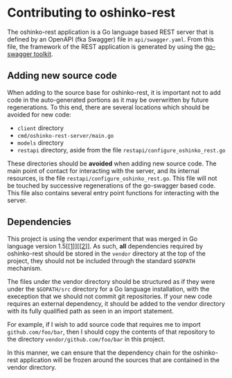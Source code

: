 Contributing to oshinko-rest
============================

The oshinko-rest application is a Go language based REST server that is
defined by an OpenAPI (fka Swagger) file in `api/swagger.yaml`. From this
file, the framework of the REST application is generated by using the
[go-swagger toolkit](https://github.com/go-swagger/go-swagger).

Adding new source code
----------------------

When adding to the source base for oshinko-rest, it is important not to add
code in the auto-generated portions as it may be overwritten by future
regenerations. To this end, there are several locations which should be
avoided for new code:

* `client` directory
* `cmd/oshinko-rest-server/main.go`
* `models` directory
* `restapi` directory, aside from the file `restapi/configure_oshinko_rest.go`

These directories should be **avoided** when adding new source code. The
main point of contact for interacting with the server, and its internal
resources, is the file `restapi/configure_oshinko_rest.go`. This file will
not be touched by successive regenerations of the go-swagger based code. This
file also contains several entry point functions for interacting with the
server.

Dependencies
------------

This project is using the vendor experiment that was merged in Go language
version 1.5[[[1]]][ref1][[[2]]][ref2]. As such, **all** dependencies required by
oshinko-rest should be stored in the `vendor` directory at the top of the
project, they should not be included through the standard `$GOPATH`
mechanism.

The files under the vendor directory should be structured as if they were
under the `$GOPATH/src` directory for a Go language installation, with the
exeception that we should not commit git repositories. If your new code
requires an external dependency, it should be added to the vendor directory
with its fully qualified path as seen in an import statement.

For example, if I wish to add source code that requires me to import
`github.com/foo/bar`, then I should copy the contents of that repository
to the directory `vendor/github.com/foo/bar` in this project.

In this manner, we can ensure that the dependency chain for the oshinko-rest
application will be frozen around the sources that are contained in the
vendor directory.

[ref1]: https://github.com/golang/go/commit/183cc0cd41f06f83cb7a2490a499e3f9101befff
[ref2]: https://blog.gopheracademy.com/advent-2015/vendor-folder/
